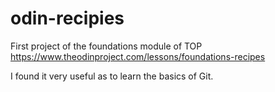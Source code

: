 # odin-recipies

First project of the foundations module of TOP
https://www.theodinproject.com/lessons/foundations-recipes

I found it very useful as to learn the basics of Git.